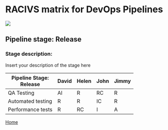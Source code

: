 # __RACIVS matrix for DevOps Pipelines__   

<img src="https://user-images.githubusercontent.com/10748736/112030685-6c81be80-8b32-11eb-94b8-c2c01b8f4581.png">

## __Pipeline stage:__  Release  
### __Stage description:__  
Insert your description of the stage here  

| Pipeline Stage:<br>Release   | David  | Helen  | John  | Jimmy |
|----------------------------- |-------- |-------- |-------- |-------- |
| QA Testing                    |    AI     |   R      |   RC      |   R      |         
| Automated testing              |    R     |    R     |    IC     |    R     |         
| Performance tests            |    R     |    RC     |    I     |    A     | 
  
  
[Home](../index.md)  
